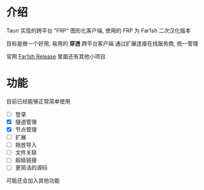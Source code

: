 # 介绍
Tauri 实现的跨平台 "FRP" 图形化客户端, 使用的 FRP 为 Far1sh 二次汉化版本

目标是做一个好用, 易用的 **穿透** 跨平台客户端 通过扩展连接在线服务商, 统一管理

官网 [Far1sh Release](https://release.far1sh.icu/app/quick_link) 里面还有其他小项目

# 功能
目前已经能够正常简单使用
- [ ] 登录
- [x] 隧道管理
- [x] 节点管理
- [ ] 扩展
- [ ] 拖放导入
- [ ] 文件关联
- [ ] 超级链接
- [ ] 更简洁的源码

可能还会加入其他功能

